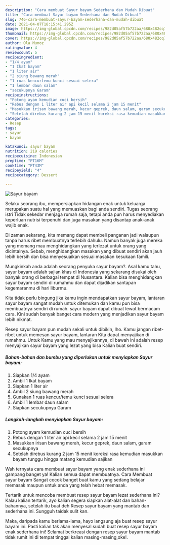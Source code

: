 ```yaml
---
description: "Cara membuat Sayur bayam Sederhana dan Mudah Dibuat"
title: "Cara membuat Sayur bayam Sederhana dan Mudah Dibuat"
slug: 746-cara-membuat-sayur-bayam-sederhana-dan-mudah-dibuat
date: 2021-04-07T18:15:41.295Z
image: https://img-global.cpcdn.com/recipes/982d05af57b722aa/680x482cq70/sayur-bayam-foto-resep-utama.jpg
thumbnail: https://img-global.cpcdn.com/recipes/982d05af57b722aa/680x482cq70/sayur-bayam-foto-resep-utama.jpg
cover: https://img-global.cpcdn.com/recipes/982d05af57b722aa/680x482cq70/sayur-bayam-foto-resep-utama.jpg
author: Ola Munoz
ratingvalue: 4
reviewcount: 5
recipeingredient:
- "1/4 ayam"
- "1 Ikat bayam"
- "1 liter air"
- "2 siung bawang merah"
- "1 ruas kencurtemu kunci sesuai selera"
- "1 lembar daun salam"
- "secukupnya Garam"
recipeinstructions:
- "Potong ayam kemudian cuci bersih"
- "Rebus dengan 1 liter air api kecil selama 2 jam 15 menit"
- "Masukkan irisan bawang merah, kecur geprek, daun salam, garam secukupnya"
- "Setelah direbus kurang 2 jam 15 menit koreksi rasa kemudian masukkan bayam tunggu hingga matang kemudian sajikan"
categories:
- Resep
tags:
- sayur
- bayam

katakunci: sayur bayam 
nutrition: 219 calories
recipecuisine: Indonesian
preptime: "PT16M"
cooktime: "PT43M"
recipeyield: "4"
recipecategory: Dessert

---
```



![Sayur bayam](https://img-global.cpcdn.com/recipes/982d05af57b722aa/680x482cq70/sayur-bayam-foto-resep-utama.jpg)

Selaku seorang ibu, mempersiapkan hidangan enak untuk keluarga merupakan suatu hal yang memuaskan bagi anda sendiri. Tugas seorang istri Tidak sekedar menjaga rumah saja, tetapi anda pun harus menyediakan keperluan nutrisi terpenuhi dan juga masakan yang disantap anak-anak wajib enak.

Di zaman  sekarang, kita memang dapat membeli panganan jadi walaupun tanpa harus ribet membuatnya terlebih dahulu. Namun banyak juga mereka yang memang mau menghidangkan yang terlezat untuk orang yang dicintainya. Sebab, menghidangkan masakan yang dibuat sendiri akan jauh lebih bersih dan bisa menyesuaikan sesuai masakan kesukaan famili. 



Mungkinkah anda adalah seorang penyuka sayur bayam?. Asal kamu tahu, sayur bayam adalah sajian khas di Indonesia yang sekarang disukai oleh banyak orang di berbagai tempat di Nusantara. Kalian bisa menghidangkan sayur bayam sendiri di rumahmu dan dapat dijadikan santapan kegemaranmu di hari liburmu.

Kita tidak perlu bingung jika kamu ingin mendapatkan sayur bayam, lantaran sayur bayam sangat mudah untuk ditemukan dan kamu pun bisa membuatnya sendiri di rumah. sayur bayam dapat dibuat lewat bermacam cara. Kini sudah banyak banget cara modern yang menjadikan sayur bayam lebih nikmat.

Resep sayur bayam pun mudah sekali untuk dibikin, lho. Kamu jangan ribet-ribet untuk memesan sayur bayam, lantaran Kita dapat menyajikan di rumahmu. Untuk Kamu yang mau menyajikannya, di bawah ini adalah resep menyajikan sayur bayam yang lezat yang bisa Kalian buat sendiri.

<!--inarticleads1-->

##### Bahan-bahan dan bumbu yang diperlukan untuk menyiapkan Sayur bayam:

1. Siapkan 1/4 ayam
1. Ambil 1 Ikat bayam
1. Siapkan 1 liter air
1. Ambil 2 siung bawang merah
1. Gunakan 1 ruas kencur/temu kunci sesuai selera
1. Ambil 1 lembar daun salam
1. Siapkan secukupnya Garam




<!--inarticleads2-->

##### Langkah-langkah menyiapkan Sayur bayam:

1. Potong ayam kemudian cuci bersih
1. Rebus dengan 1 liter air api kecil selama 2 jam 15 menit
1. Masukkan irisan bawang merah, kecur geprek, daun salam, garam secukupnya
1. Setelah direbus kurang 2 jam 15 menit koreksi rasa kemudian masukkan bayam tunggu hingga matang kemudian sajikan




Wah ternyata cara membuat sayur bayam yang enak sederhana ini gampang banget ya! Kalian semua dapat membuatnya. Cara Membuat sayur bayam Sangat cocok banget buat kamu yang sedang belajar memasak maupun untuk anda yang telah hebat memasak.

Tertarik untuk mencoba membuat resep sayur bayam lezat sederhana ini? Kalau kalian tertarik, ayo kalian segera siapkan alat-alat dan bahan-bahannya, setelah itu buat deh Resep sayur bayam yang mantab dan sederhana ini. Sungguh taidak sulit kan. 

Maka, daripada kamu berlama-lama, hayo langsung aja buat resep sayur bayam ini. Pasti kalian tak akan menyesal sudah buat resep sayur bayam enak sederhana ini! Selamat berkreasi dengan resep sayur bayam mantab tidak rumit ini di tempat tinggal kalian masing-masing,oke!.

